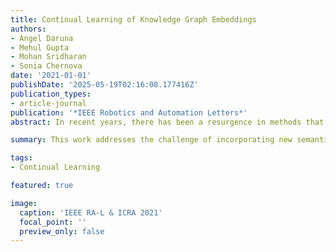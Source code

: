 ```yaml
---
title: Continual Learning of Knowledge Graph Embeddings
authors:
- Angel Daruna
- Mehul Gupta
- Mohan Sridharan
- Sonia Chernova
date: '2021-01-01'
publishDate: '2025-05-19T02:16:08.177416Z'
publication_types:
- article-journal
publication: '*IEEE Robotics and Automation Letters*'
abstract: In recent years, there has been a resurgence in methods that use distributed (neural) representations to represent and reason about semantic knowledge for robotics applications. However, while robots often observe previously unknown concepts, these representations typically assume that all concepts are known a priori, and incorporating new information requires all concepts to be learned afresh. Our work relaxes this limiting assumption of existing representations and tackles the incremental knowledge graph embedding problem by leveraging the principles of a range of continual learning methods. Through an experimental evaluation with several knowledge graphs and embedding representations, we provide insights about trade-offs for practitioners to match a semantics-driven robotics applications to a suitable continual knowledge graph embedding method.

summary: This work addresses the challenge of incorporating new semantic knowledge into distributed representations by applying continual learning methods to incremental knowledge graph embedding. It offers an experimental evaluation highlighting trade-offs to help practitioners choose appropriate methods for semantics-driven robotic applications.

tags:
- Continual Learning

featured: true

image:
  caption: 'IEEE RA-L & ICRA 2021'
  focal_point: ''
  preview_only: false
---
```

